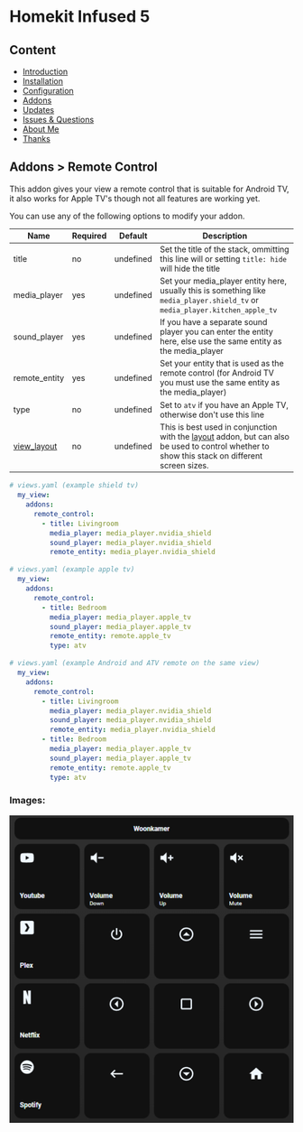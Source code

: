 # Homekit Infused 5

## Content
- [Introduction](../index.md)
- [Installation](../installation.md)
- [Configuration](../configuration.md)
- [Addons](../addons.md)
- [Updates](../updates.md)
- [Issues & Questions](../issues.md)
- [About Me](../about.md)
- [Thanks](../thanks.md)

## Addons > Remote Control

This addon gives your view a remote control that is suitable for Android TV, it also works for Apple TV's though not all features are working yet.

You can use any of the following options to modify your addon.

| Name | Required | Default | Description |
|----------------------------------|-------------|----------------------|-----------------------------------------------------------------------------------------------------------------------------------------------------------------------------------|
| title | no | undefined | Set the title of the stack, ommitting this line will or setting `title: hide` will hide the title |
| media_player | yes | undefined | Set your media_player entity here, usually this is something like `media_player.shield_tv` or `media_player.kitchen_apple_tv` |
| sound_player | yes | undefined | If you have a separate sound player you can enter the entity here, else use the same entity as the media_player |
| remote_entity | yes | undefined | Set your entity that is used as the remote control (for Android TV you must use the same entity as the media_player) |
| type | no | undefined | Set to `atv` if you have an Apple TV, otherwise don't use this line |
| [view_layout](layout.md#view-layout) | no | undefined | This is best used in conjunction with the [layout](layout.md#view-layout) addon, but can also be used to control whether to show this stack on different screen sizes. |


```yaml
# views.yaml (example shield tv)
  my_view:
    addons:
      remote_control:
        - title: Livingroom
          media_player: media_player.nvidia_shield
          sound_player: media_player.nvidia_shield
          remote_entity: media_player.nvidia_shield
```   
```yaml
# views.yaml (example apple tv)
  my_view:
    addons:
      remote_control:
        - title: Bedroom
          media_player: media_player.apple_tv
          sound_player: media_player.apple_tv
          remote_entity: remote.apple_tv
          type: atv
```  
```yaml
# views.yaml (example Android and ATV remote on the same view)
  my_view:
    addons:
      remote_control:
        - title: Livingroom
          media_player: media_player.nvidia_shield
          sound_player: media_player.nvidia_shield
          remote_entity: media_player.nvidia_shield
        - title: Bedroom
          media_player: media_player.apple_tv
          sound_player: media_player.apple_tv
          remote_entity: remote.apple_tv
          type: atv
```  

### Images:

![Homekit Infused](../images/hki-remote-control.png)
